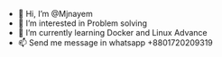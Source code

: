 - 👋 Hi, I’m @Mjnayem
- 👀 I’m interested in Problem solving
- 🌱 I’m currently learning Docker and Linux Advance
- 📫 Send me message in whatsapp +8801720209319

